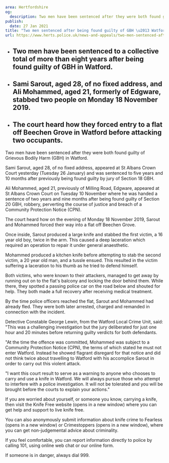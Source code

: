 ```yaml
area: Hertfordshire
og:
  description: Two men have been sentenced after they were both found guilty of Grievous Bodily Harm (GBH) in Watford.
publish:
  date: 27 Jan 2021
title: "Two men sentenced after being found guilty of GBH \u2013 Watford"
url: https://www.herts.police.uk/news-and-appeals/two-men-sentenced-after-being-found-guilty-of-gbh-watford-1125c
```

* ## Two men have been sentenced to a collective total of more than eight years after being found guilty of GBH in Watford.

 * ## Sami Sarout, aged 28, of no fixed address, and Ali Mohammed, aged 21, formerly of Edgware, stabbed two people on Monday 18 November 2019.

 * ## The court heard how they forced entry to a flat off Beechen Grove in Watford before attacking two occupants.

Two men have been sentenced after they were both found guilty of Grievous Bodily Harm (GBH) in Watford.

Sami Sarout, aged 28, of no fixed address, appeared at St Albans Crown Court yesterday (Tuesday 26 January) and was sentenced to five years and 10 months after previously being found guilty by jury of Section 18 GBH.

Ali Mohammed, aged 21, previously of Milling Road, Edgware, appeared at St Albans Crown Court on Tuesday 10 November where he was handed a sentence of two years and nine months after being found guilty of Section 20 GBH, robbery, perverting the course of justice and breach of a Community Protection Notice (CPN).

The court heard how on the evening of Monday 18 November 2019, Sarout and Mohammed forced their way into a flat off Beechen Grove.

Once inside, Sarout produced a large knife and stabbed the first victim, a 16 year old boy, twice in the arm. This caused a deep laceration which required an operation to repair it under general anaesthetic.

Mohammed produced a kitchen knife before attempting to stab the second victim, a 20 year old man, and a tussle ensued. This resulted in the victim suffering a laceration to his thumb as he tried to defend himself.

Both victims, who were known to their attackers, managed to get away by running out on to the flat's balcony and locking the door behind them. While there, they spotted a passing police car on the road below and shouted for help. They both made a full recovery after receiving medical treatment.

By the time police officers reached the flat, Sarout and Mohammed had already fled. They were both later arrested, charged and remanded in connection with the incident.

Detective Constable George Lewin, from the Watford Local Crime Unit, said: "This was a challenging investigation but the jury deliberated for just one hour and 20 minutes before returning guilty verdicts for both defendants.

"At the time the offence was committed, Mohammed was subject to a Community Protection Notice (CPN), the terms of which stated he must not enter Watford. Instead he showed flagrant disregard for that notice and did not think twice about travelling to Watford with his accomplice Sarout in order to carry out this violent attack.

"I want this court result to serve as a warning to anyone who chooses to carry and use a knife in Watford. We will always pursue those who attempt to interfere with a police investigation. It will not be tolerated and you will be brought before the courts to explain your actions."

If you are worried about yourself, or someone you know, carrying a knife, then visit the Knife Free website (opens in a new window) where you can get help and support to live knife free.

You can also anonymously submit information about knife crime to Fearless (opens in a new window) or Crimestoppers (opens in a new window), where you can get non-judgemental advice about criminality.

If you feel comfortable, you can report information directly to police by calling 101, using online web chat or our online form.

If someone is in danger, always dial 999.
